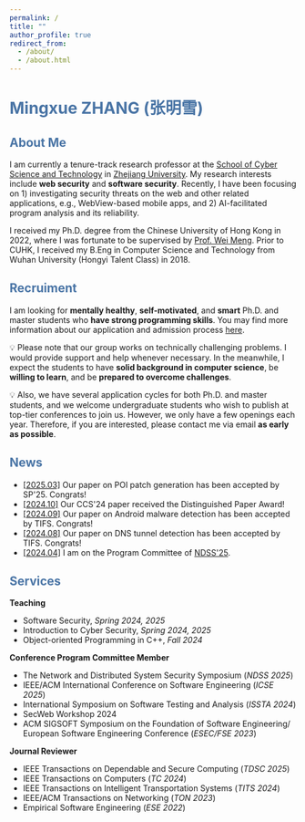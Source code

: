 ```yaml
---
permalink: /
title: ""
author_profile: true
redirect_from: 
  - /about/
  - /about.html
---
```

# <font color="#4974a5">Mingxue ZHANG (张明雪)</font>

## <font color="#4974a5">About Me</font>

I am currently a tenure-track research professor at the [School of Cyber Science and Technology](https://icsr.zju.edu.cn) in [Zhejiang University](https://www.zju.edu.cn). My research interests include **web security** and **software security**. Recently, I have been focusing on 1) investigating security threats on the web and other related applications, e.g., WebView-based mobile apps, and 2) AI-facilitated program analysis and its reliability.

I received my Ph.D. degree from the Chinese University of Hong Kong in 2022, where I was fortunate to be supervised by [Prof. Wei Meng](https://www.cse.cuhk.edu.hk/~wei). Prior to CUHK, I received my B.Eng in Computer Science and Technology from Wuhan University (Hongyi Talent Class) in 2018.

## <font color="#4974a5">Recruiment</font>

I am looking for **mentally healthy**, **self-motivated**, and **smart** Ph.D. and master students who **have strong programming skills**. You may find more information about our application and admission process [here](https://mp.weixin.qq.com/s/iijmFFZaEUYQKaRiIMTrKw).  

💡 Please note that our group works on technically challenging problems. I would provide support and help whenever necessary. In the meanwhile, I expect the students to have **solid background in computer science**, be **willing to learn**, and be **prepared to overcome challenges**. 

💡 Also, we have several application cycles for both Ph.D. and master students, and we welcome undergraduate students who wish to publish at top-tier conferences to join us. However, we only have a few openings each year. Therefore, if you are interested, please contact me via email **as early as possible**.

## <font color="#4974a5">News</font>

- <ins>[2025.03]</ins> Our paper on POI patch generation has been accepted by SP'25. Congrats!
- <ins>[2024.10]</ins> Our CCS'24 paper received the Distinguished Paper Award!
- <ins>[2024.09]</ins> Our paper on Android malware detection has been accepted by TIFS. Congrats!
- <ins>[2024.08]</ins> Our paper on DNS tunnel detection has been accepted by TIFS. Congrats!
- <ins>[2024.04]</ins> I am on the Program Committee of [NDSS'25](https://www.ndss-symposium.org/ndss2025/).

## <font color="#4974a5">Services</font>

**Teaching**
- Software Security, _Spring 2024, 2025_
- Introduction to Cyber Security, _Spring 2024, 2025_
- Object-oriented Programming in C++, _Fall 2024_

**Conference Program Committee Member**
- The Network and Distributed System Security Symposium (_NDSS 2025_)
- IEEE/ACM International Conference on Software Engineering (_ICSE 2025_)
- International Symposium on Software Testing and Analysis (_ISSTA 2024_)
- SecWeb Workshop 2024
- ACM SIGSOFT Symposium on the Foundation of Software Engineering/ European Software Engineering Conference (_ESEC/FSE 2023_)

**Journal Reviewer**
- IEEE Transactions on Dependable and Secure Computing (_TDSC 2025_)
- IEEE Transactions on Computers (_TC 2024_)
- IEEE Transactions on Intelligent Transportation Systems (_TITS 2024_)
- IEEE/ACM Transactions on Networking (_TON 2023_)
- Empirical Software Engineering (_ESE 2022_)
